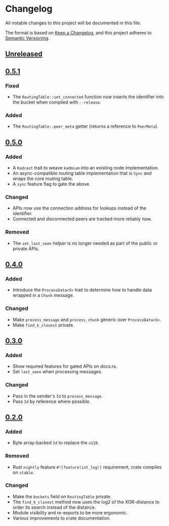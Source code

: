 # Changelog

All notable changes to this project will be documented in this file.

The format is based on [Keep a Changelog](https://keepachangelog.com/en/1.0.0/),
and this project adheres to [Semantic Versioning](https://semver.org/spec/v2.0.0.html).

## [Unreleased]

## [0.5.1]

### Fixed

- The `RoutingTable::set_connected` function now inserts the identifier into the bucket when compiled with `--release`.

### Added

- The `RoutingTable::peer_meta` getter (returns a reference to `PeerMeta`).

## [0.5.0]

### Added

- A `Kadcast` trait to weave `kadmium` into an existing node implementation.
- An async-compatible routing table implementation that is `Sync` and wraps the core routing table.
- A `sync` feature flag to gate the above.

### Changed

- APIs now use the connection address for lookups instead of the identifier.
- Connected and disconnected peers are tracked more reliably now.

### Removed

- The `set_last_seen` helper is no longer needed as part of the public or private APIs.

## [0.4.0]

### Added

- Introduce the `ProcessData<S>` trait to determine how to handle data wrapped in a `Chunk` message.

### Changed

- Make `process_message` and `process_chunk` generic over `ProcessData<S>`.
- Make `find_k_closest` private.

## [0.3.0]

### Added

- Show required features for gated APIs on docs.rs.
- Set `last_seen` when processing messages.

### Changed

- Pass in the sender's `Id` to `process_message`.
- Pass `Id` by reference where possible.

## [0.2.0]

### Added

- Byte array-backed `Id` to replace the `u128`.

### Removed

- Rust `nightly` feature `#![feature(int_log)]` requirement, crate compiles on `stable`.

### Changed

- Make the `buckets` field on `RoutingTable` private.
- The `find_k_closest` method now uses the log2 of the XOR-distance to order its search instead of the distance.
- Module visibility and re-exports to be more ergonomic.
- Various improvements to crate documentation.

[unreleased]: https://github.com/niklaslong/kadmium/compare/v0.5.1...HEAD
[0.5.1]: https://github.com/niklaslong/kadmium/compare/v0.5.0...v0.5.1
[0.5.0]: https://github.com/niklaslong/kadmium/compare/v0.4.0...v0.5.0
[0.4.0]: https://github.com/niklaslong/kadmium/compare/v0.3.0...v0.4.0
[0.3.0]: https://github.com/niklaslong/kadmium/compare/v0.2.0...v0.3.0
[0.2.0]: https://github.com/niklaslong/kadmium/compare/v0.1.0...v0.2.0
